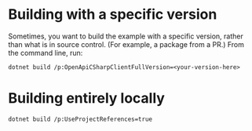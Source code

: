 # Building with a specific version

Sometimes, you want to build the example with a specific version, rather than what is in source control. (For example, a package from a PR.) From the command line, run:

    dotnet build /p:OpenApiCSharpClientFullVersion=<your-version-here>

# Building entirely locally

    dotnet build /p:UseProjectReferences=true
